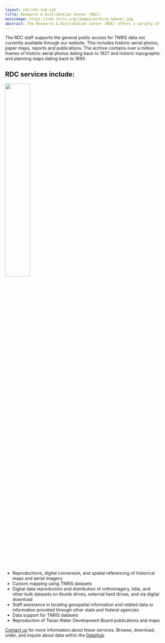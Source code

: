 ```yaml
---
layout: rdc/rdc-sub.njk
title: Research & Distribution Center (RDC)
mainimage: https://cdn.tnris.org/images/archive_banner.jpg
abstract: The Research & Distribution Center (RDC) offers a variety of additional products, support, and services from our in-house staff. We provide hands-on assistance and expertise.
---
```



<p class="lead">The RDC staff supports the general public access for TNRIS data not currently available through our website. This includes historic aerial photos, paper maps, reports and publications. The archive contains over a million frames of historic aerial photos dating back to 1927 and historic topographic and planning maps dating back to 1890.</p>

## RDC services include:
<img class="img-responsive pull-right" style="width: 40%;" src="https://cdn.tnris.org/images/searching_indexes.jpg">
<ul>
<li>Reproductions, digital conversion, and spatial referencing of historical maps and aerial imagery</li>
<li>Custom mapping using TNRIS datasets</li>
<li>Digital data reproduction and distribution of orthoimagery, lidar, and other bulk datasets on thumb drives, external hard drives, and via digital download</li>
<li>Staff assistance in locating geospatial information and related data or information provided through other state and federal agencies</li>
<li>Data support for TNRIS datasets</li>
<li>Reproduction of Texas Water Development Board publications and maps</li>
</ul>

[Contact us](/contact) for more information about these services. Browse, download, order, and inquire about data within the <a href="https://data.tnris.org">DataHub</a>.
